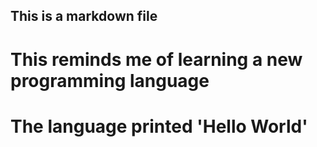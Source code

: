 ## This is a markdown file
# This reminds me of learning a new programming language
# The language printed 'Hello World'

